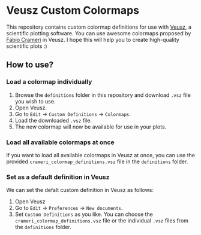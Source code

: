 # Veusz Custom Colormaps

This repository contains custom colormap definitions for use with
[Veusz](https://veusz.github.io/), a scientific plotting software.
You can use awesome colormaps proposed by [Fabio Crameri](https://www.fabiocrameri.ch/colourmaps/)
in Veusz.
I hope this will help you to create high-quality scientific plots :)

## How to use?

### Load a colormap individually

1. Browse the `definitions` folder in this repository and download
   `.vsz` file you wish to use.
2. Open Veusz.
3. Go to `Edit` → `Custom Definitions` → `Colormaps`.
4. Load the downloaded `.vsz` file.
5. The new colormap will now be available for use in your plots.

### Load all available colormaps at once

If you want to load all available colormaps in Veusz at once, you can use
the provided `crameri_colormap_definitions.vsz` file in the `definitions` folder.

### Set as a default definition in Veusz

We can set the defalt custom definition in Veusz as follows:

1. Open Veusz
1. Go to `Edit` → `Preferences` → `New documents`.
1. Set `Custom Definitions` as you like.
   You can choose the `crameri_colormap_definitions.vsz` file or
   the individual `.vsz` files from the `definitions` folder.
